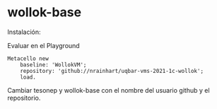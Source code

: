 # wollok-base

Instalación:

Evaluar en el Playground 

```
Metacello new
	baseline: 'WollokVM';
	repository: 'github://nrainhart/uqbar-vms-2021-1c-wollok';
	load.
```

Cambiar tesonep y wollok-base con el nombre del usuario github y el repositorio.
